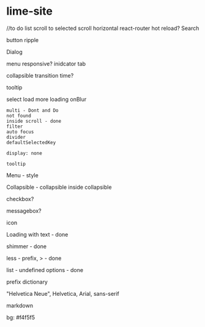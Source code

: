 # lime-site
//to do
list
    scroll to selected
scroll
    horizontal
react-router
    hot reload?
Search

button
    ripple

Dialog

menu 
    responsive?
    inidcator
tab

collapsible
    transition time?

tooltip

select
	load more
	loading
	onBlur

	multi - Dont and Do
	not found
	inside scroll - done
	filter
	auto focus
	divider
	defaultSelectedKey
	
	display: none

	tooltip

Menu - style    

Collapsible 
	- collapsible inside collapsible

checkbox?

messagebox?

icon

Loading with text - done

shimmer - done

less - prefix, > - done

list - undefined options - done

prefix dictionary

"Helvetica Neue", Helvetica, Arial, sans-serif

markdown

bg: #f4f5f5

